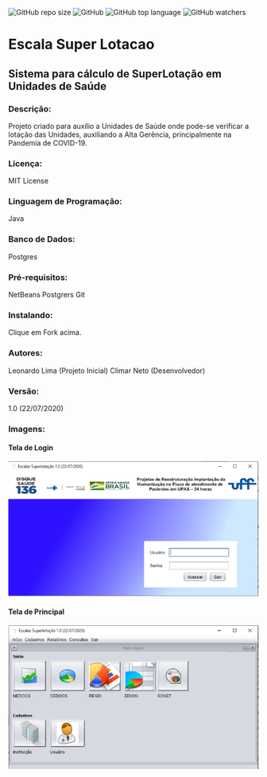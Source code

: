 ![GitHub repo size](https://img.shields.io/github/repo-size/climarneto/EscalaSuperLotacao)
![GitHub](https://img.shields.io/github/license/climarneto/EscalaSuperLotacao)
![GitHub top language](https://img.shields.io/github/languages/top/climarneto/EscalaSuperLotacao)
![GitHub watchers](https://img.shields.io/github/watchers/climarneto/EscalaSuperLotacao?style=social)

# Escala Super Lotacao

## Sistema para cálculo de SuperLotação em Unidades de Saúde

### Descrição:
Projeto criado para auxílio a Unidades de Saúde onde pode-se verificar a lotação das Unidades, auxiliando a Alta Gerência, principalmente na Pandemia de COVID-19.

### Licença:
MIT License

### Linguagem de Programação: 
Java

### Banco de Dados:
Postgres

### Pré-requisitos:
NetBeans
Postgrers
Git

### Instalando:

Clique em Fork acima.

### Autores:
Leonardo Lima (Projeto Inicial)
Climar Neto (Desenvolvedor)

### Versão:
1.0 (22/07/2020)

### Imagens:

#### Tela de Login

![Tela Login](https://github.com/climarneto/EscalaSuperLotacao/blob/main/TelaLogin.PNG)

#### Tela de Principal

![Tela Principal](https://github.com/climarneto/EscalaSuperLotacao/blob/main/Tela%20Principal.PNG)


